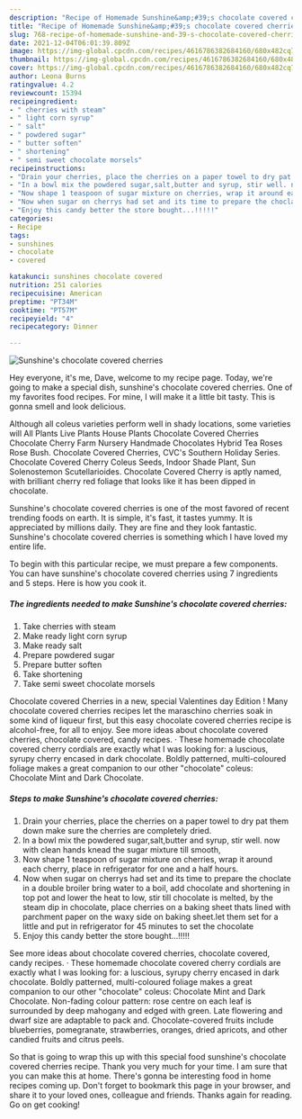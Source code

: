 ```yaml
---
description: "Recipe of Homemade Sunshine&amp;#39;s chocolate covered cherries"
title: "Recipe of Homemade Sunshine&amp;#39;s chocolate covered cherries"
slug: 768-recipe-of-homemade-sunshine-and-39-s-chocolate-covered-cherries
date: 2021-12-04T06:01:39.809Z
image: https://img-global.cpcdn.com/recipes/4616786382684160/680x482cq70/sunshines-chocolate-covered-cherries-recipe-main-photo.jpg
thumbnail: https://img-global.cpcdn.com/recipes/4616786382684160/680x482cq70/sunshines-chocolate-covered-cherries-recipe-main-photo.jpg
cover: https://img-global.cpcdn.com/recipes/4616786382684160/680x482cq70/sunshines-chocolate-covered-cherries-recipe-main-photo.jpg
author: Leona Burns
ratingvalue: 4.2
reviewcount: 15394
recipeingredient:
- " cherries with steam"
- " light corn syrup"
- " salt"
- " powdered sugar"
- " butter soften"
- " shortening"
- " semi sweet chocolate morsels"
recipeinstructions:
- "Drain your cherries, place the cherries on a paper towel to dry pat them down make sure the cherries are completely dried."
- "In a bowl mix the powdered sugar,salt,butter and syrup, stir well. now with clean hands knead the sugar mixture till smooth,"
- "Now shape 1 teaspoon of sugar mixture on cherries, wrap it around each cherry, place in refrigerator for one and a half hours."
- "Now when sugar on cherrys had set and its time to prepare the choclate in a double broiler bring water to a boil, add chocolate and shortening in top pot and lower the heat to low, stir till chocolate is melted, by the steam dip in chocolate, place cherries on a baking sheet thats lined with parchment paper on the waxy side on baking sheet.let them set for a little and put in refrigerator for 45 minutes to set the chocolate"
- "Enjoy this candy better the store bought...!!!!!"
categories:
- Recipe
tags:
- sunshines
- chocolate
- covered

katakunci: sunshines chocolate covered 
nutrition: 251 calories
recipecuisine: American
preptime: "PT34M"
cooktime: "PT57M"
recipeyield: "4"
recipecategory: Dinner

---
```



![Sunshine&#39;s chocolate covered cherries](https://img-global.cpcdn.com/recipes/4616786382684160/680x482cq70/sunshines-chocolate-covered-cherries-recipe-main-photo.jpg)

Hey everyone, it's me, Dave, welcome to my recipe page. Today, we're going to make a special dish, sunshine&#39;s chocolate covered cherries. One of my favorites food recipes. For mine, I will make it a little bit tasty. This is gonna smell and look delicious.

Although all coleus varieties perform well in shady locations, some varieties will All Plants Live Plants House Plants Chocolate Covered Cherries Chocolate Cherry Farm Nursery Handmade Chocolates Hybrid Tea Roses Rose Bush. Chocolate Covered Cherries, CVC&#39;s Southern Holiday Series. Chocolate Covered Cherry Coleus Seeds, Indoor Shade Plant, Sun Solenostemon Scutellarioides. Chocolate Covered Cherry is aptly named, with brilliant cherry red foliage that looks like it has been dipped in chocolate.

Sunshine&#39;s chocolate covered cherries is one of the most favored of recent trending foods on earth. It is simple, it's fast, it tastes yummy. It is appreciated by millions daily. They are fine and they look fantastic. Sunshine&#39;s chocolate covered cherries is something which I have loved my entire life.


To begin with this particular recipe, we must prepare a few components. You can have sunshine&#39;s chocolate covered cherries using 7 ingredients and 5 steps. Here is how you cook it.

<!--inarticleads1-->

##### The ingredients needed to make Sunshine&#39;s chocolate covered cherries:

1. Take  cherries with steam
1. Make ready  light corn syrup
1. Make ready  salt
1. Prepare  powdered sugar
1. Prepare  butter soften
1. Take  shortening
1. Take  semi sweet chocolate morsels


Chocolate covered Cherries in a new, special Valentines day Edition ! Many chocolate covered cherries recipes let the maraschino cherries soak in some kind of liqueur first, but this easy chocolate covered cherries recipe is alcohol-free, for all to enjoy. See more ideas about chocolate covered cherries, chocolate covered, candy recipes. · These homemade chocolate covered cherry cordials are exactly what I was looking for: a luscious, syrupy cherry encased in dark chocolate. Boldly patterned, multi-coloured foliage makes a great companion to our other &#34;chocolate&#34; coleus: Chocolate Mint and Dark Chocolate. 

<!--inarticleads2-->

##### Steps to make Sunshine&#39;s chocolate covered cherries:

1. Drain your cherries, place the cherries on a paper towel to dry pat them down make sure the cherries are completely dried.
1. In a bowl mix the powdered sugar,salt,butter and syrup, stir well. now with clean hands knead the sugar mixture till smooth,
1. Now shape 1 teaspoon of sugar mixture on cherries, wrap it around each cherry, place in refrigerator for one and a half hours.
1. Now when sugar on cherrys had set and its time to prepare the choclate in a double broiler bring water to a boil, add chocolate and shortening in top pot and lower the heat to low, stir till chocolate is melted, by the steam dip in chocolate, place cherries on a baking sheet thats lined with parchment paper on the waxy side on baking sheet.let them set for a little and put in refrigerator for 45 minutes to set the chocolate
1. Enjoy this candy better the store bought...!!!!!


See more ideas about chocolate covered cherries, chocolate covered, candy recipes. · These homemade chocolate covered cherry cordials are exactly what I was looking for: a luscious, syrupy cherry encased in dark chocolate. Boldly patterned, multi-coloured foliage makes a great companion to our other &#34;chocolate&#34; coleus: Chocolate Mint and Dark Chocolate. Non-fading colour pattern: rose centre on each leaf is surrounded by deep mahogany and edged with green. Late flowering and dwarf size are adaptable to pack and. Chocolate-covered fruits include blueberries, pomegranate, strawberries, oranges, dried apricots, and other candied fruits and citrus peels. 

So that is going to wrap this up with this special food sunshine&#39;s chocolate covered cherries recipe. Thank you very much for your time. I am sure that you can make this at home. There's gonna be interesting food in home recipes coming up. Don't forget to bookmark this page in your browser, and share it to your loved ones, colleague and friends. Thanks again for reading. Go on get cooking!

